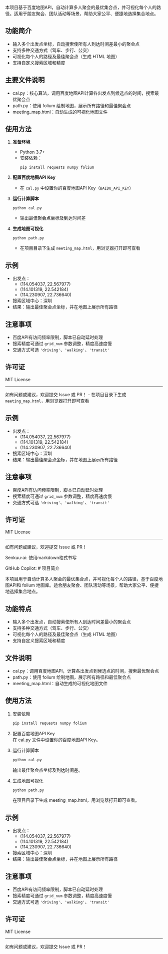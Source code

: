 本项目基于百度地图API，自动计算多人聚会的最优集合点，并可视化每个人的路径。适用于朋友聚会、团队活动等场景，帮助大家公平、便捷地选择集合地点。

## 功能简介

- 输入多个出发点坐标，自动搜索使所有人到达时间差最小的聚会点
- 支持多种交通方式（驾车、步行、公交）
- 可视化每个人的路径及最佳聚会点（生成 HTML 地图）
- 支持自定义搜索区域和精度

## 主要文件说明

- cal.py：核心算法，调用百度地图API计算各出发点到候选点的时间，搜索最优聚会点
- path.py：使用 folium 绘制地图，展示所有路径和最佳聚会点
- meeting_map.html：自动生成的可视化地图文件

## 使用方法

1. **准备环境**
   - Python 3.7+
   - 安装依赖：
     ```
     pip install requests numpy folium
     ```

2. **配置百度地图API Key**
   - 在 `cal.py` 中设置你的百度地图API Key（`BAIDU_API_KEY`）

3. **运行计算脚本**
   ```
   python cal.py
   ```
   - 输出最佳聚会点坐标及到达时间差

4. **生成地图可视化**
   ```
   python path.py
   ```
   - 在项目目录下生成 `meeting_map.html`，用浏览器打开即可查看

## 示例

- 出发点：
  - (114.054037, 22.567977)
  - (114.101319, 22.542184)
  - (114.230907, 22.736640)
- 搜索区域中心：深圳
- 结果：输出最佳聚会点坐标，并在地图上展示所有路径

## 注意事项

- 百度API有访问频率限制，脚本已自动延时处理
- 搜索精度可通过 `grid_num` 参数调整，精度高速度慢
- 交通方式可选 `'driving'`、`'walking'`、`'transit'`

## 许可证

MIT License

---

如有问题或建议，欢迎提交 Issue 或 PR！   - 在项目目录下生成 `meeting_map.html`，用浏览器打开即可查看

## 示例

- 出发点：
  - (114.054037, 22.567977)
  - (114.101319, 22.542184)
  - (114.230907, 22.736640)
- 搜索区域中心：深圳
- 结果：输出最佳聚会点坐标，并在地图上展示所有路径

## 注意事项

- 百度API有访问频率限制，脚本已自动延时处理
- 搜索精度可通过 `grid_num` 参数调整，精度高速度慢
- 交通方式可选 `'driving'`、`'walking'`、`'transit'`

## 许可证

MIT License

---

如有问题或建议，欢迎提交 Issue 或 PR！

Senkuu-ai: 使用markdown格式书写

GitHub Copilot: # 项目简介

本项目用于自动计算多人聚会的最优集合点，并可视化每个人的路径，基于百度地图API和 folium 地图库。适合朋友聚会、团队活动等场景，帮助大家公平、便捷地选择集合地点。

## 功能特点

- 输入多个出发点，自动搜索使所有人到达时间差最小的聚会点
- 支持多种交通方式（驾车、步行、公交）
- 可视化每个人的路径及最佳聚会点（生成 HTML 地图）
- 支持自定义搜索区域和精度

## 文件说明

- cal.py：调用百度地图API，计算各出发点到候选点的时间，搜索最优聚会点
- path.py：使用 folium 绘制地图，展示所有路径和最佳聚会点
- meeting_map.html：自动生成的可视化地图文件

## 使用方法

1. 安装依赖

    ```bash
    pip install requests numpy folium
    ```

2. 配置百度地图API Key  
   在 cal.py 文件中设置你的百度地图API Key。

3. 运行计算脚本

    ```bash
    python cal.py
    ```

    输出最佳聚会点坐标及到达时间差。

4. 生成地图可视化

    ```bash
    python path.py
    ```

    在项目目录下生成 meeting_map.html，用浏览器打开即可查看。

## 示例

- 出发点：
    - (114.054037, 22.567977)
    - (114.101319, 22.542184)
    - (114.230907, 22.736640)
- 搜索区域中心：深圳
- 结果：输出最佳聚会点坐标，并在地图上展示所有路径

## 注意事项

- 百度API有访问频率限制，脚本已自动延时处理
- 搜索精度可通过 `grid_num` 参数调整，精度高速度慢
- 交通方式可选 `'driving'`、`'walking'`、`'transit'`

## 许可证

MIT License

---

如有问题或建议，欢迎提交 Issue 或 PR！
